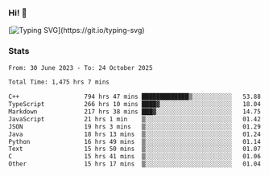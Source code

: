 ### Hi!  👋

[![Typing SVG](https://readme-typing-svg.herokuapp.com?font=Fira+Code&pause=1000&width=435&lines=Hello!+I'm+Texiwustion.)](https://git.io/typing-svg)

### Stats

<!--START_SECTION:waka-->

```txt
From: 30 June 2023 - To: 24 October 2025

Total Time: 1,475 hrs 7 mins

C++                  794 hrs 47 mins █████████████▒░░░░░░░░░░░   53.88 %
TypeScript           266 hrs 10 mins ████▓░░░░░░░░░░░░░░░░░░░░   18.04 %
Markdown             217 hrs 38 mins ███▓░░░░░░░░░░░░░░░░░░░░░   14.75 %
JavaScript           21 hrs 1 min    ▒░░░░░░░░░░░░░░░░░░░░░░░░   01.42 %
JSON                 19 hrs 3 mins   ▒░░░░░░░░░░░░░░░░░░░░░░░░   01.29 %
Java                 18 hrs 13 mins  ▒░░░░░░░░░░░░░░░░░░░░░░░░   01.24 %
Python               16 hrs 49 mins  ▒░░░░░░░░░░░░░░░░░░░░░░░░   01.14 %
Text                 15 hrs 50 mins  ▒░░░░░░░░░░░░░░░░░░░░░░░░   01.07 %
C                    15 hrs 41 mins  ▒░░░░░░░░░░░░░░░░░░░░░░░░   01.06 %
Other                15 hrs 17 mins  ▒░░░░░░░░░░░░░░░░░░░░░░░░   01.04 %
```

<!--END_SECTION:waka-->
